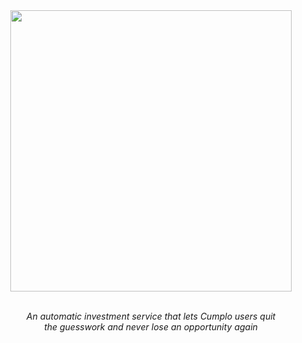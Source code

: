 <div align="center">
  <img src="https://github.com/cnsfeir/cumplo-investor/assets/58790635/dc169e7b-2293-49ca-89f1-4cb038b0cd37" width="450"/>
</div>

<br>
<p align="center">
    <em>
      An automatic investment service that lets Cumplo users quit <br> the guesswork and never lose an opportunity again
    </em>
</p>
<br>
